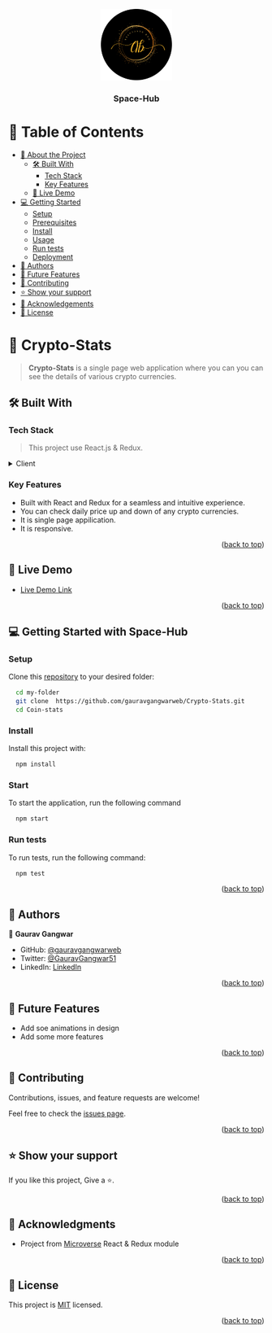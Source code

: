 <a name="readme-top"></a>
<div align="center">

  <img src="./logo_gg.png" alt="logo" width="140"  height="auto" />
  <br/>

  <h3><b>Space-Hub</b></h3>
</div>

# 📗 Table of Contents

- [📖 About the Project](#about-project)
  - [🛠 Built With](#built-with)
    - [Tech Stack](#tech-stack)
    - [Key Features](#key-features)
  - [🚀 Live Demo](#live-demo)
- [💻 Getting Started](#getting-started)
  - [Setup](#setup)
  - [Prerequisites](#prerequisites)
  - [Install](#install)
  - [Usage](#usage)
  - [Run tests](#run-tests)
  - [Deployment](#triangular_flag_on_post-deployment)
- [👥 Authors](#authors)
- [🔭 Future Features](#future-features)
- [🤝 Contributing](#contributing)
- [⭐️ Show your support](#support)
- [🙏 Acknowledgements](#acknowledgements)
- [📝 License](#license)

# 📖 Crypto-Stats <a name="about-project"></a>

> **Crypto-Stats** is a single page web application where you can you can see the details of various crypto currencies.

## 🛠 Built With <a name="built-with"></a>

### Tech Stack <a name="tech-stack"></a>

> This project use React.js & Redux.
<details>
  <summary>Client</summary>
  <ul>
    <li><a href="https://reactjs.org/"></a>React</li>
    <li><a href="https://redux.js.org/">Redux</a></li>
    <li><a href="https://developer.mozilla.org/en-US/docs/Web/CSS">CSS</a></li>
    <li><a href="https://www.javascript.com/">JavaScript</a></li>   
  </ul>
</details>

### Key Features <a name="key-features"></a>

- Built with React and Redux for a seamless and intuitive experience.
- You can check daily price up and down of any crypto currencies.
- It is single page appilication.
- It is responsive.

<p align="right">(<a href="#readme-top">back to top</a>)</p>

## 🚀 Live Demo <a name="live-demo"></a>

- [Live Demo Link](https://glistening-sable-cec9a6.netlify.app/)

<p align="right">(<a href="#readme-top">back to top</a>)</p>

## 💻 Getting Started with Space-Hub <a name="getting-started"></a>

### Setup

Clone this [repository](https://github.com/gauravgangwarweb/Crypto-Stats.git) to your desired folder:

```sh
  cd my-folder
  git clone  https://github.com/gauravgangwarweb/Crypto-Stats.git
  cd Coin-stats
```

### Install

Install this project with:

```sh
  npm install
```

### Start

To start the application, run the following command

```sh
  npm start
```

### Run tests

To run tests, run the following command:

```sh
  npm test
```

<p align="right">(<a href="#readme-top">back to top</a>)</p>

## 👥 Authors <a name="authors"></a>
👤 **Gaurav Gangwar**

- GitHub: [@gauravgangwarweb](https://github.com/gauravgangwarweb)
- Twitter: [@GauravGangwar51](https://twitter.com/GauravGangwar51)
- LinkedIn: [LinkedIn](https://www.linkedin.com/in/gaurav-gangwar-5ab22b240/)

<p align="right">(<a href="#readme-top">back to top</a>)</p>

## 🔭 Future Features <a name="future-features"></a>

- Add soe animations in design
- Add some more features

<p align="right">(<a href="#readme-top">back to top</a>)</p>

## 🤝 Contributing <a name="contributing"></a>

Contributions, issues, and feature requests are welcome!

Feel free to check the [issues page](https://github.com/gauravgangwarweb/Crypto-Stats/issues).

<p align="right">(<a href="#readme-top">back to top</a>)</p>

## ⭐️ Show your support <a name="support"></a>

If you like this project, Give a ⭐️.

<p align="right">(<a href="#readme-top">back to top</a>)</p>

## 🙏 Acknowledgments <a name="acknowledgements"></a>

- Project from [Microverse](https://www.microverse.org/?grsf=i6yi2m) React & Redux module

<p align="right">(<a href="#readme-top">back to top</a>)</p>

## 📝 License <a name="license"></a>

This project is [MIT](./LICENSE) licensed.

<p align="right">(<a href="#readme-top">back to top</a>)</p>
